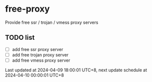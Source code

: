 
# free-proxy
Provide free ssr / trojan / vmess proxy servers


## TODO list
- [ ] add free ssr proxy server
- [ ] add free trojan proxy server
- [ ] add free vmess proxy server

Last updated at 2024-04-09 18:00:01 UTC+8, next update schedule at 2024-04-10 00:00:01 UTC+8

